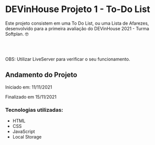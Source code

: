<h1> DEVinHouse Projeto 1 - To-Do List </h1>
<P> Este projeto consistem em uma To Do List, ou uma Lista de Afarezes, desenvolvido para a primeira avaliação do DEVinHouse 2021 - Turma Softplan. 🤓
 
<br><br>
<p>OBS: Utilizar LiveServer para verificar o seu funcionamento.

<h2> Andamento do Projeto </h2>
<p>Iniciado em: 11/11/2021</p>
<p>Finalizado em 15/11/2021</p>

<h3>Tecnologias utilizadas:</h3>
<ul>
<li>HTML</li>
<li>CSS</li>
<li>JavaScript</li>
<li>Local Storage</li>
</li>
